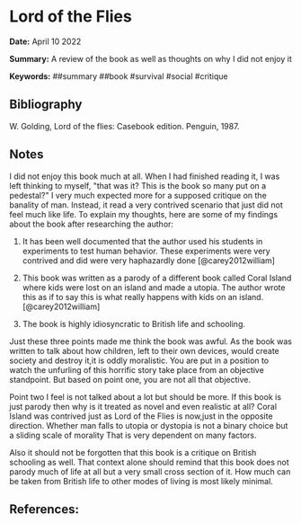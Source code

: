 # Lord of the Flies

**Date:** April 10 2022
 
**Summary:** A review of the book as well as thoughts on why I did not enjoy it

**Keywords:** ##summary ##book #survival #social #critique

## Bibliography

W. Golding, Lord of the flies: Casebook edition. Penguin, 1987.

## Notes

I did not enjoy this book much at all.
When I had finished reading it, I was left thinking to myself, "that was it? This is the book so many put on a pedestal?"
I very much expected more for a supposed critique on the banality of man.
Instead, it read a very contrived scenario that just did not feel much like life.
To explain my thoughts, here are some of my findings about the book after researching the author:

1. It has been well documented that the author used his students in experiments to test human behavior.
These experiments were very contrived and did were very haphazardly done [@carey2012william]

2. This book was written as a parody of a different book called Coral Island where kids were lost on an island and made a utopia.
The author wrote this as if to say this is what really happens with kids on an island.[@carey2012william]

3. The book is highly idiosyncratic to British life and schooling.

Just these three points made me think the book was awful.
As the book was written to talk about how children, left to their own devices, would create society and destroy it,it is oddly moralistic.
You are put in a position to watch the unfurling of this horrific story take place from an objective standpoint.
But based on point one, you are not all that objective.

Point two I feel is not talked about a lot but should be more.
If this book is just parody then why is it treated as novel and even realistic at all?
Coral Island was contrived just as Lord of the Flies is now,just in the opposite direction.
Whether man falls to utopia or dystopia is not a binary choice but a sliding scale of morality That is very dependent on many factors.

Also it should not be forgotten that this book is a critique on British schooling as well.
That context alone should remind that this book does not parody much of life at all but a very small cross section of it.
How much can be taken from British life to other modes of living is most likely minimal.

## References:

